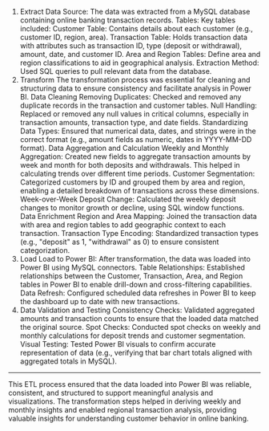 1. Extract
Data Source: The data was extracted from a MySQL database containing online banking transaction records.
Tables: Key tables included:
Customer Table: Contains details about each customer (e.g., customer ID, region, area).
Transaction Table: Holds transaction data with attributes such as transaction ID, type (deposit or withdrawal), amount, date, and customer ID.
Area and Region Tables: Define area and region classifications to aid in geographical analysis.
Extraction Method: Used SQL queries to pull relevant data from the database.
2. Transform
The transformation process was essential for cleaning and structuring data to ensure consistency and facilitate analysis in Power BI.
Data Cleaning
Removing Duplicates: Checked and removed any duplicate records in the transaction and customer tables.
Null Handling: Replaced or removed any null values in critical columns, especially in transaction amounts, transaction type, and date fields.
Standardizing Data Types: Ensured that numerical data, dates, and strings were in the correct format (e.g., amount fields as numeric, dates in YYYY-MM-DD format).
Data Aggregation and Calculation
Weekly and Monthly Aggregation: Created new fields to aggregate transaction amounts by week and month for both deposits and withdrawals. This helped in calculating trends over different time periods.
Customer Segmentation: Categorized customers by ID and grouped them by area and region, enabling a detailed breakdown of transactions across these dimensions.
Week-over-Week Deposit Change: Calculated the weekly deposit changes to monitor growth or decline, using SQL window functions.
Data Enrichment
Region and Area Mapping: Joined the transaction data with area and region tables to add geographic context to each transaction.
Transaction Type Encoding: Standardized transaction types (e.g., "deposit" as 1, "withdrawal" as 0) to ensure consistent categorization.
3. Load
Load to Power BI: After transformation, the data was loaded into Power BI using MySQL connectors.
Table Relationships: Established relationships between the Customer, Transaction, Area, and Region tables in Power BI to enable drill-down and cross-filtering capabilities.
Data Refresh: Configured scheduled data refreshes in Power BI to keep the dashboard up to date with new transactions.
4. Data Validation and Testing
Consistency Checks: Validated aggregated amounts and transaction counts to ensure that the loaded data matched the original source.
Spot Checks: Conducted spot checks on weekly and monthly calculations for deposit trends and customer segmentation.
Visual Testing: Tested Power BI visuals to confirm accurate representation of data (e.g., verifying that bar chart totals aligned with aggregated totals in MySQL).

--------
This ETL process ensured that the data loaded into Power BI was reliable, consistent, and structured to support meaningful analysis and visualizations. The transformation steps helped in deriving weekly and monthly insights and enabled regional transaction analysis, providing valuable insights for understanding customer behavior in online banking.


